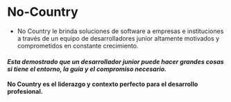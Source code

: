 # No-Country

  - No Country le brinda soluciones de software a empresas e instituciones a través de un equipo de desarrolladores junior altamente motivados y comprometidos en constante crecimiento. 

#### _Esta demostrado que un desarrollador junior puede hacer grandes cosas si tiene el entorno, la guía y el compromiso necesario._ 
**No Country es el liderazgo y contexto perfecto para el desarrollo profesional.**
